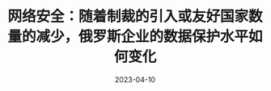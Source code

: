 ---
title: "网络安全：随着制裁的引入或友好国家数量的减少，俄罗斯企业的数据保护水平如何变化"
date: 2023-04-10
contentMediaType: "text/markdown"
source: "Industrial Pages of Siberia, 克拉斯诺亚尔斯克"
source_url: "https://sitepressfeed.storage.yandexcloud.net/publication_attach/145138_651d07c0_bSnV96jV_1684124438.pdf"
---
